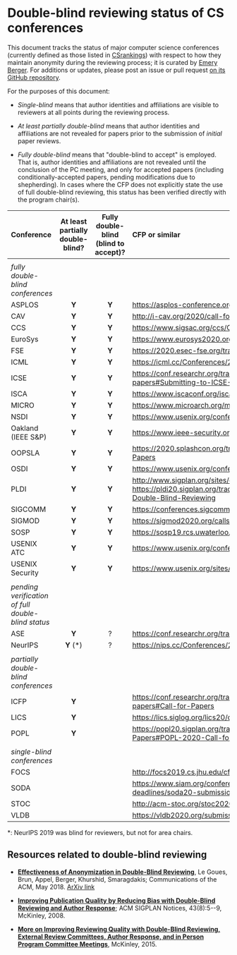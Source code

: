 # Double-blind reviewing status of CS conferences

This document tracks the status of major computer science conferences
(currently defined as those listed in [CSrankings](http://csrankings.org)) with
respect to how they maintain anonymity during the reviewing process;
it is curated by [Emery Berger](https://emeryberger.com). For additions or updates,
please post an issue or pull request [on its GitHub repository](https://github.com/double-blind-reviewing/double-blind-reviewing.github.io).

For the purposes of this document:

* _Single-blind_ means that author identities and affiliations are visible
to reviewers at all points during the reviewing process.

* _At least partially double-blind_ means that author identities and
affiliations are not revealed for papers prior to the submission of
_initial_ paper reviews.

* _Fully double-blind_ means that "double-blind to accept" is
employed.  That is, author identities and affiliations are not
revealed until the conclusion of the PC meeting, and only for accepted
papers (including conditionally-accepted papers, pending modifications
due to shepherding). In cases where the CFP does not explicitly state
the use of full double-blind reviewing, this status has been verified directly
with the program chair(s).

| Conference | At least partially double-blind? | Fully double-blind (blind to accept)? | CFP or similar |
| :--        | :--: | :--:                    | :--           |
|            |      |                         |               |
| _fully double-blind conferences_ |
| ASPLOS     | **Y**     | **Y** | https://asplos-conference.org/submissions/ |
| CAV        | **Y**     | **Y** | http://i-cav.org/2020/call-for-papers/ |
| CCS        | **Y**     | **Y** | https://www.sigsac.org/ccs/CCS2020/call-for-papers.html |
| EuroSys    | **Y**     | **Y** | https://www.eurosys2020.org/call-for-papers/ |
| FSE        | **Y**     | **Y** | https://2020.esec-fse.org/track/fse-2020-papers |
| ICML       | **Y**     | **Y** | https://icml.cc/Conferences/2020/CallForPapers |
| ICSE       | **Y**     | **Y** | https://conf.researchr.org/track/icse-2020/icse-2020-papers#Submitting-to-ICSE-Q-A |
| ISCA       | **Y**     | **Y** | https://www.iscaconf.org/isca2020/submit/guidelines.html |
| MICRO      | **Y**     | **Y** | https://www.microarch.org/micro52/submit/guidelines.html |
| NSDI       | **Y**     | **Y** | https://www.usenix.org/conference/nsdi20/call-for-papers |
| Oakland (IEEE S&P)     | **Y** | **Y** | https://www.ieee-security.org/TC/SP2020/cfpapers.html |
| OOPSLA     | **Y**     | **Y** | https://2020.splashcon.org/track/splash-2020-oopsla#Call-for-Papers |
| OSDI       | **Y**     | **Y** | https://www.usenix.org/conference/osdi20/call-for-papers |
| PLDI       | **Y**     | **Y** | http://www.sigplan.org/sites/default/files/PracticesofPLDI.pdf, https://pldi20.sigplan.org/track/pldi-2020-papers#FAQ-on-Double-Blind-Reviewing |
| SIGCOMM    | **Y**     | **Y** | https://conferences.sigcomm.org/sigcomm/2020/submission.html |
| SIGMOD     | **Y**     | **Y** | https://sigmod2020.org/calls_papers_sigmod_research.shtml |
| SOSP       | **Y**     | **Y** | https://sosp19.rcs.uwaterloo.ca/cfp.html |
| USENIX ATC | **Y**     | **Y** | https://www.usenix.org/conference/atc20/call-for-papers |
| USENIX Security | **Y** | **Y**  | https://www.usenix.org/sites/default/files/sec20_cfp_101519.pdf |
|            |      |                   |                                                         |
| _pending verification of full double-blind status_ | | | |
| ASE        | **Y**     | ? | https://conf.researchr.org/track/ase-2020/ase-2020-papers |
| NeurIPS    | **Y** (*) | ? | https://nips.cc/Conferences/2019/CallForPapers |
|            |      |                   |                                                         |
| _partially double-blind conferences_ | | | |
| ICFP       | **Y** |  | https://conf.researchr.org/track/icfp-2020/icfp-2020-papers#Call-for-Papers |
| LICS       | **Y** |  | https://lics.siglog.org/lics20/cfp.php |
| POPL       | **Y** |  | https://popl20.sigplan.org/track/POPL-2020-Research-Papers#POPL-2020-Call-for-Papers |
|            |      |                   |                                                         |
| _single-blind conferences_ | | | |
| FOCS       |      |                         | http://focs2019.cs.jhu.edu/cfp/ |
| SODA       |      |                         | https://www.siam.org/conferences/cm/submissions-and-deadlines/soda20-submissions-deadlines |
| STOC       |      |                         | http://acm-stoc.org/stoc2020/STOC-2020-cfp.pdf |
| VLDB       |      |                         | https://vldb2020.org/submission-guidelines.html |

*: NeurIPS 2019 was blind for reviewers, but not for area chairs.

## Resources related to double-blind reviewing

* [**Effectiveness of Anonymization in Double-Blind Reviewing**](https://dl.acm.org/doi/10.1145/3208157), Le Goues, Brun, Appel, Berger, Khurshid, Smaragdakis; Communications of the ACM, May 2018. [ArXiv link](https://arxiv.org/abs/1709.01609)

* [**Improving Publication Quality by Reducing Bias with Double-Blind Reviewing and Author Response**](http://www.cs.utexas.edu/users/mckinley/papers/blind-2008.pdf); ACM SIGPLAN Notices, 43(8):5--9, McKinley, 2008.

* [**More on Improving Reviewing Quality with Double-Blind Reviewing, External Review Committees, Author Response, and in Person Program Committee Meetings**](http://www.cs.utexas.edu/users/mckinley/notes/blind.html), McKinley, 2015.
